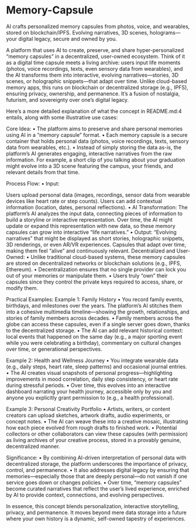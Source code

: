 # Memory-Capsule
AI crafts personalized memory capsules from photos, voice, and wearables, stored on blockchain/IPFS. Evolving narratives, 3D scenes, holograms—your digital legacy, secure and owned by you.

A platform that uses AI to create, preserve, and share hyper-personalized “memory capsules” in a decentralized, user-owned ecosystem. Think of it as a digital time capsule meets a living archive: users input life moments (photos, voice recordings, texts, even sensory data from wearables), and the AI transforms them into interactive, evolving narratives—stories, 3D scenes, or holographic snippets—that adapt over time. Unlike cloud-based memory apps, this runs on blockchain or decentralized storage (e.g., IPFS), ensuring privacy, ownership, and permanence. It’s a fusion of nostalgia, futurism, and sovereignty over one’s digital legacy.


Here’s a more detailed explanation of what the concept in README.md:4 entails, along with some illustrative use cases:

Core Idea:
• The platform aims to preserve and share personal memories using AI in a “memory capsule” format.
• Each memory capsule is a secure container that holds personal data (photos, voice recordings, texts, sensory data from wearables, etc.).
• Instead of simply storing the data as-is, the platform’s AI generates engaging, interactive narratives from the raw information. For example, a short clip of you talking about your graduation might evolve into a 3D scene featuring the campus, your friends, and relevant details from that time.

Process Flow:
• Input:

Users upload personal data (images, recordings, sensor data from wearable devices like heart rate or step counts).
Users can add contextual information (location, dates, personal reflections).
• AI Transformation:
The platform’s AI analyzes the input data, connecting pieces of information to build a storyline or interactive representation.
Over time, the AI might update or expand this representation with new data, so these memory capsules can grow into interactive “life narratives.”
• Output:
“Evolving narratives” that might be displayed as short stories, holographic snippets, 3D renderings, or even AR/VR experiences.
Capsules that adapt over time, making them feel “alive” and continuously relevant.
Decentralized and User-Owned:
• Unlike traditional cloud-based systems, these memory capsules are stored on decentralized networks or blockchain solutions (e.g., IPFS, Ethereum).
• Decentralization ensures that no single provider can lock you out of your memories or manipulate them.
• Users truly “own” their capsules since they control the private keys required to access, share, or modify them.

Practical Examples:
Example 1: Family History
• You record family events, birthdays, and milestones over the years. The platform’s AI stitches them into a cohesive multimedia timeline—showing the growth, relationships, and stories of family members across decades.
• Family members across the globe can access these capsules, even if a single server goes down, thanks to the decentralized storage.
• The AI can add relevant historical context: local events that happened on the same day (e.g., a major sporting event while you were celebrating a birthday), commentary on cultural changes over time, or generational perspectives.

Example 2: Health and Wellness Journey
• You integrate wearable data (e.g., daily steps, heart rate, sleep patterns) and occasional journal entries.
• The AI creates visual snapshots of personal progress—highlighting improvements in mood correlation, daily step consistency, or heart rate during stressful periods.
• Over time, this evolves into an interactive dashboard narrating your health journey, accessible only by you and anyone you explicitly grant permission to (e.g., a health professional).

Example 3: Personal Creativity Portfolio
• Artists, writers, or content creators can upload sketches, artwork drafts, audio experiments, or concept notes.
• The AI can weave these into a creative mosaic, illustrating how each piece evolved from rough drafts to finished work.
• Potential collectors or other collaborators can view these capsules (with permission) as living archives of your creative process, stored in a provably genuine, decentralized manner.

Significance:
• By combining AI-driven interpretation of personal data with decentralized storage, the platform underscores the importance of privacy, control, and permanence.
• It also addresses digital legacy by ensuring that memories—especially those that are deeply personal—do not vanish if one service goes down or changes policies.
• Over time, “memory capsules” become curated narratives that reflect the user’s lived experience, enriched by AI to provide context, connections, and evolving perspectives.

In essence, this concept blends personalization, interactive storytelling, privacy, and permanence. It moves beyond mere data storage into a future where your own history is a dynamic, self-owned tapestry of experiences.

